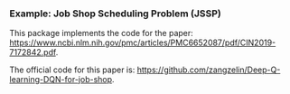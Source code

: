 ### Example: Job Shop Scheduling Problem (JSSP)

This package implements the code for the paper:
https://www.ncbi.nlm.nih.gov/pmc/articles/PMC6652087/pdf/CIN2019-7172842.pdf.

The official code for this paper is: https://github.com/zangzelin/Deep-Q-learning-DQN-for-job-shop.